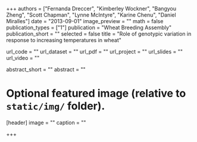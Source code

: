 +++
authors = ["Fernanda Dreccer", "Kimberley Wockner", "Bangyou Zheng", "Scott Chapman", "Lynne McIntyre", "Karine Chenu", "Daniel Miralles"]
date = "2013-09-01"
image_preview = ""
math = false
publication_types = ["1"]
publication = "Wheat Breeding Assembly"
publication_short = ""
selected = false
title = "Role of genotypic variation in response to increasing temperatures in wheat"

url_code = ""
url_dataset = ""
url_pdf = ""
url_project = ""
url_slides = ""
url_video = ""

abstract_short = ""
abstract = ""


# Optional featured image (relative to `static/img/` folder).
[header]
image = ""
caption = ""

+++
